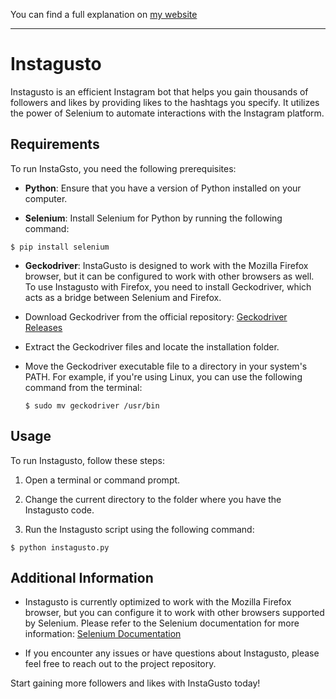
You can find a full explanation on [my website](https://pablobiedma.github.io/post9.html)

------------------------------------------------------------------------------------------------------------------------------------------------------------------------

# Instagusto

Instagusto is an efficient Instagram bot that helps you gain thousands of followers and likes by providing likes to the hashtags you specify. It utilizes the power of Selenium to automate interactions with the Instagram platform.

## Requirements

To run InstaGsto, you need the following prerequisites:

- **Python**: Ensure that you have a version of Python installed on your computer.

- **Selenium**: Install Selenium for Python by running the following command:  
 ```
$ pip install selenium 
 ```
- **Geckodriver**: InstaGusto is designed to work with the Mozilla Firefox browser, but it can be configured to work with other browsers as well. To use Instagusto with Firefox, you need to install Geckodriver, which acts as a bridge between Selenium and Firefox.

- Download Geckodriver from the official repository: [Geckodriver Releases](https://github.com/mozilla/geckodriver/releases)

- Extract the Geckodriver files and locate the installation folder.

- Move the Geckodriver executable file to a directory in your system's PATH. For example, if you're using Linux, you can use the following command from the terminal:
  ```
  $ sudo mv geckodriver /usr/bin
  ```

## Usage

To run Instagusto, follow these steps:

1. Open a terminal or command prompt.

2. Change the current directory to the folder where you have the Instagusto code.

3. Run the Instagusto script using the following command:
  ```
$ python instagusto.py
  ```
## Additional Information

- Instagusto is currently optimized to work with the Mozilla Firefox browser, but you can configure it to work with other browsers supported by Selenium. Please refer to the Selenium documentation for more information: [Selenium Documentation](http://selenium-python.readthedocs.io/)

- If you encounter any issues or have questions about Instagusto, please feel free to reach out to the project repository.

Start gaining more followers and likes with InstaGusto today!


